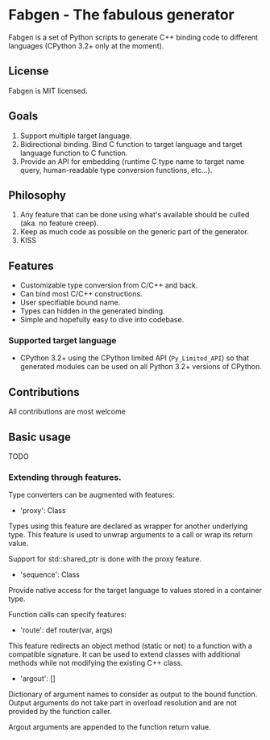 # Fabgen - The fabulous generator

Fabgen is a set of Python scripts to generate C++ binding code to different languages (CPython 3.2+ only at the moment).

## License

Fabgen is MIT licensed.

## Goals

1. Support multiple target language.
1. Bidirectional binding. Bind C function to target language and target language function to C function.
1. Provide an API for embedding (runtime C type name to target name query, human-readable type conversion functions, etc...).

## Philosophy

1. Any feature that can be done using what's available should be culled (aka. no feature creep).
1. Keep as much code as possible on the generic part of the generator.
1. KISS

## Features

- Customizable type conversion from C/C++ and back.
- Can bind most C/C++ constructions.
- User specifiable bound name.
- Types can hidden in the generated binding.
- Simple and hopefully easy to dive into codebase.

### Supported target language

- CPython 3.2+ using the CPython limited API (`Py_Limited_API`) so that generated modules can be used on all Python 3.2+ versions of CPython.

## Contributions

All contributions are most welcome

## Basic usage

TODO

### Extending through features.

Type converters can be augmented with features:

- 'proxy': Class

Types using this feature are declared as wrapper for another underlying type.
This feature is used to unwrap arguments to a call or wrap its return value.

Support for std::shared_ptr is done with the proxy feature.

- 'sequence': Class

Provide native access for the target language to values stored in a container type.

Function calls can specify features:

- 'route': def router(var, args)

This feature redirects an object method (static or not) to a function with a compatible signature.
It can be used to extend classes with additional methods while not modifying the existing C++ class.

- 'argout': []

Dictionary of argument names to consider as output to the bound function.
Output arguments do not take part in overload resolution and are not provided by the function caller.

Argout arguments are appended to the function return value.
